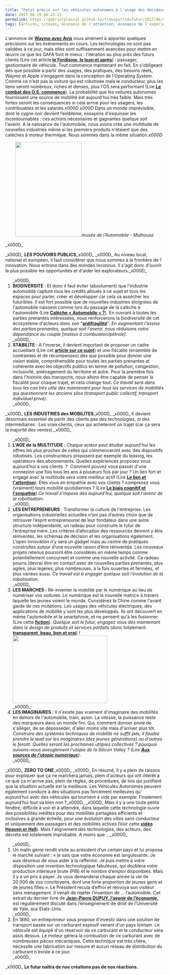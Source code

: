 ```yaml
---
title: "Petit précis sur les véhicules autonomes à l'usage des décideurs"
date: 2017-06-29 08:23:11
permalink: https://gabrielplassat.github.io/transportsdufutur/2017/06/vehicules-autonomes-decideurs.html
tags: [artiste, citoyen, économie de l'attention, économie de l'expérience, ecosystème, fiscalité, google, multitude, voiture autonome]
---
```


L'annonce de <a href="http://www.usine-digitale.fr/article/les-loueurs-auto-traditionnels-bougent-encore-avis-s-associe-a-waymo.N558798" target="_blank" rel="noopener noreferrer"><strong>Waymo avec Avis</strong></a> nous amènent à apporter quelques précisions sur les évènements en cours. Les technologies ne sont pas validées à ce jour, mais elles sont suffisamment avancées pour mettre en œuvre ce que les GAFA font le mieux : l'itération au plus près des futurs clients (Lire cet article <a href="http://transportsdufutur.ademe.fr/2015/03/cest-quoi-linnovation-aujourdhui-dans-les-transports.html?hilite=%22fordisme%22" target="_blank" rel="noopener noreferrer"><strong>le Fordisme, le lean et après</strong></a>) : passager, gestionnaire de véhicule. Tout commence maintenant en fait. En s'obligeant dès que possible à partir des usages, des pratiques, des besoins réels, Waymo et Apple s'engagent dans la conception de l'Operating System. Comme ce n'est pas la voiture qui est robotisée mais le conducteur, plus les liens seront nombreux, riches et denses, plus l'OS sera performant (Lire <a href="http://transportsdufutur.ademe.fr/2017/05/prenez-automobile-commence.html" target="_blank" rel="noopener noreferrer"><strong>Le combat des O.S. commence</strong></a>). La probabilité que les voitures autonomes fournissent une source de mobilité est aujourd'hui très faible. Mais très fortes seront les conséquences si cela arrive pour les usagers, les contribuables et les salariés._x000D_
_x000D_
Dans un monde imprévisible, dont le cygne noir devient l’emblème, essayons d'esquisser les incontournables : ces actions nécessaires et gagnantes quelque soit l'avenir. A la naissance de l'automobile, nous avons crée une multitude de nouvelles industries même si les premiers produits n'étaient que des calèches à moteur thermique. Nous sommes dans la même situation._x000D_
<p style="text-align: center;"><a href="http://transportsdufutur.ademe.fr/wp-content/uploads/sites/6/2017/06/panhard-1894.jpg"><img class="size-medium wp-image-4857 aligncenter" src="http://transportsdufutur.ademe.fr/wp-content/uploads/sites/6/2017/06/panhard-1894-211x300.jpg" alt="" width="211" height="300" /></a><em>musée de l'Automobile - Mulhouse</em></p>_x000D_
<p style="text-align: center;"><!--more--></p>_x000D_
<strong>LES POUVOIRS PUBLICS</strong>_x000D_
_x000D_
Au niveau local, national et européen, il faut considérer que nous sommes à la frontière de l' innovation. Nous entrons dans des mondes inconnus. Il s'agit donc d'ouvrir le plus possible les opportunités et d'aider les explorateurs._x000D_
<ol>_x000D_
 	<li><strong>BIODIVERSITE</strong> : Et donc il faut éviter (absolument) que l'industrie automobile capture tous les crédits alloués à ce sujet et tous les espaces pour parler, créer et développer car cela va assécher les futuribles. Il est fort possible que de nouvelles industries éloignées de l'automobile naissent comme lors du passage de la calèche à l'automobile (Lire <a href="http://transportsdufutur.ademe.fr/2016/11/caleche-automobile.html" target="_blank" rel="noopener noreferrer"><strong>Calèche < Automobile < ?</strong></a>). En ouvrant à toutes les parties prenantes intéressées, nous renforcerons la biodiversité de cet écosystème d'acteurs donc son "<a href="https://en.wikipedia.org/wiki/Antifragility" target="_blank" rel="noopener noreferrer"><strong>antifragilité</strong></a>". <em>En augmentant l'assise des parties prenantes, quelque soit l'avenir, nous réduisons notre dépendance au couple [moteur à combustion/pétrole]</em>.</li>_x000D_
 	<li><strong>STABILITE</strong> : A l'inverse, il devient important de proposer un cadre accueillant (Lire cet <a href="http://transportsdufutur.ademe.fr/2014/07/quelques-propositions-pour-une-politique-de-mobilite-par-vehicules-autonomes.html?hilite=%22voiture%22%2C%22autonome%22" target="_blank" rel="noopener noreferrer"><strong>article sur ce sujet</strong></a>) et une fiscalité (ensemble de contraintes et de récompenses) dès que possible pour donner une vision stable, compréhensible pour toutes les parties prenantes et cohérente avec les objectifs publics en terme de pollution, congestion, inclusivité, aménagement du territoire et autre. Pour la première fois dans l'histoire des transports, nous allons être capable de penser la fiscalité pour chaque trajet, et cela change tout. <em>Ce travail sera dans tous les cas très utile dès maintenant pour tous les services de mobilités qui questionnent les anciens silos (transport public collectif, transport individuel privé)</em>.</li>_x000D_
</ol>_x000D_
<strong>LES INDUSTRIES des MOBILITES</strong>_x000D_
_x000D_
Il devient désormais essentiel de partir des clients pas des technologies, ni des intermédiaires : Les vrais clients, ceux qui achèteront un trajet (car ça sera la majorité des ventes)._x000D_
<ol>_x000D_
 	<li><strong>L'AGE de la MULTITUDE :</strong> Chaque acteur peut étudier aujourd'hui les offres les plus proches de celles qui commenceront avec des dispositifs robotisés. Les constructeurs proposent par exemple du leasing, les opérateurs des abonnements. Quelles expériences proposez vous aujourd’hui à vos clients  ?  Comment pouvez vous passer d'une connexion une fois tous les ans à plusieurs fois par jour ? Un lien fort et engagé avec la multitude sera votre meilleur actif (Lire <a href="http://transportsdufutur.ademe.fr/2016/09/le-lien-lattention.html" target="_blank" rel="noopener noreferrer"><strong>Le lien et l'attention</strong></a>). Etes vous en empathie avec vos clients ? comprenez vous (vraiment) leurs mobilité quotidiennes ? (Lire <a href="http://transportsdufutur.ademe.fr/2016/03/le-biais-cognitif-et-lempathie.html" target="_blank" rel="noopener noreferrer"><strong>Le biais cognitif et l'empathie</strong></a>) <em>Ce travail s'impose dès aujourd'hui, quelque soit l'avenir de la robotisation</em>.</li>_x000D_
 	<li><strong>LES ENTREPRENEURS</strong> : Transformer la culture de l'entreprise. Les organisations industrielles actuelles n’ont pas d’autres choix que de retrouver l’esprit entrepreneurial de leur fondateur dans une autre structure indépendante, un radeau pour construire le futur de l’entreprise mère. Les critères d’allocation des ressources devront y être réinventés, les schémas de décision et les organisations également. L’open innovation n’y sera un gadget mais au centre de pratiques construites autour d’une nouvelle raison d’être réinventée. Les nouveaux projets retenus pourront être considérés en même temps comme potentiellement concurrent et comme une nouvelle activité. Ce radeau pourra (devra) être en contact avec de nouvelles parties prenantes, plus agiles, plus légères, plus nombreuses, à la fois ouvertes et fermées, et plus variées aussi. <em>Ce travail est à engager quelque soit l'évolution de la robotisation</em>.</li>_x000D_
 	<li><strong>LES MARCHES :</strong> Ré-inventer la mobilité par le numérique au lieu de numériser vos voitures. Le numérique est la nouvelle matrice à travers laquelle les jeunes voient le monde. Considérez la Chine comme l'avant garde de ces mutations. Les usages des véhicules électriques, des applications de mobilité y sont les plus développés. Ils ont découvert en même l'automobile et le smartphone, et ne pensent qu'à les fusionner (Lire cette <a href="http://transportsdufutur.ademe.fr/2017/03/fiction-tout-bascule.html" target="_blank" rel="noopener noreferrer"><strong>fiction</strong></a>). <em>Quelque soit le futur, engagez vous dès maintenant dans le design de produits et services parfaits</em> (donc totalement <a href="http://transportsdufutur.ademe.fr/2015/10/combien-temps-reste.html" target="_blank" rel="noopener noreferrer"><strong>transparent, beau, bon et vrai</strong></a>) !<a href="http://transportsdufutur.ademe.fr/wp-content/uploads/sites/6/2017/06/china_apm.jpg"><img class="aligncenter size-medium wp-image-4856" src="http://transportsdufutur.ademe.fr/wp-content/uploads/sites/6/2017/06/china_apm-300x214.jpg" alt="" width="300" height="214" /></a></li>_x000D_
 	<li><strong>LES IMAGINAIRES :</strong> Il n'existe pas vraiment d'imaginaire des mobilités en dehors de l'automobile, train, avion. La vitesse, la puissance reste des marqueurs dans un monde fini. Qui, comment donner envie de s'alléger, de se déposséder, d'aller moins vite mais d'arriver plus tôt. <em>Construire des systèmes techniques de mobilité ne suffit pas, il faudra prendre le lead sur les imaginaires (des jeunes générations) ou d'autres le feront. Quelles seront les prochaines utopies collectives ? pourquoi suivons-nous aveuglement l'utopie de la Silicon Valley ? (Lire <a href="http://transportsdufutur.ademe.fr/2016/07/sources-lutopie-numerique.html" target="_blank" rel="noopener noreferrer"><strong>Aux sources de l'utopie numérique</strong></a>)</em>.</li>_x000D_
</ol>_x000D_
<strong>ZERO TO ONE</strong>_x000D_
_x000D_
En résumé, Il y a plein de raisons pour expliquer que ça ne marchera jamais, plein d'acteurs qui ont intérêt à ce que ça m'arrive pas, plein de règles, de procédures, de lois qui justifient que la situation actuelle est la meilleure. Les Véhicules Autonomes peuvent également conduire à des situations pas forcément meilleures qu' aujourd'hui avec des véhicules qui tournent à vide par exemple. Finalement aujourd'hui tout va bien non ?_x000D_
_x000D_
Mais il y a une toute petite fenêtre, difficile à voir et à atteindre, dans laquelle cette technologie ouvre des possibilités inédites pour des mobilités partagées efficients et inclusives à grande échelle, pour une évolution des villes sans conducteur et uniquement des passagers et des mobilités actives (Voir cette <a href="https://www.osmosys.org/" target="_blank" rel="noopener noreferrer"><strong>vidéo Heaven or Hell</strong></a>). Mais l'alignement des technologies, des acteurs, des décrets est totalement improbable. A moins que ..._x000D_
<ol>_x000D_
 	<li>Un malin génie rendit visite au président d’un certain pays et lui proposa le marché suivant : « je sais que votre économie est languissante. Je suis désireux de vous aider à la raffermir. Je puis mettre à votre disposition une invention technologique fabuleuse, qui doublera votre production intérieure brute (PIB) et le nombre d’emploi disponibles. Mais il y a un prix à payer. Je vous demanderai chaque année la vie de 20 000 de vos concitoyens, dont une forte proportion de jeunes gens et de jeunes filles ». Le Président recula d’effroi et renvoya son visiteur sans ménagement. Il venait de rejeter l’invention de … l’automobile. Cet extrait du dernier livre de <a href="http://transportsdufutur.ademe.fr/2012/05/jean-pierre-dupuy-nous-apporte-dans-son-dernier-ouvrage-des-pistes-de-reflexion-pour-nous-aider-a-penser-le-monde-qui-vient.html" target="_blank" rel="noopener noreferrer"><strong>Jean-Pierre DUPUY, l’avenir de l’économie,</strong></a> est régulièrement discuté dans l’enseignement de droit de l’Université de Yale, aux Etats-Unis.</li>_x000D_
 	<li>En 1890, un entrepreneur vous propose d'investir dans une solution de transport basée sur un carburant explosif venant d'un pays lointain. Le véhicule est équipé d'un réservoir de ce carburant et le conducteur sera assis dessus. Le moteur gérera la combustion de ce carburant avec de nombreuses pièces mécaniques. Cette technique est très chère, nécessite une fabrication sur mesure et aucun réseau de distribution du carburant n'existe à ce jour.</li>_x000D_
</ol>_x000D_
<strong>Le futur naîtra de nos créations pas de nos réactions.</strong>
